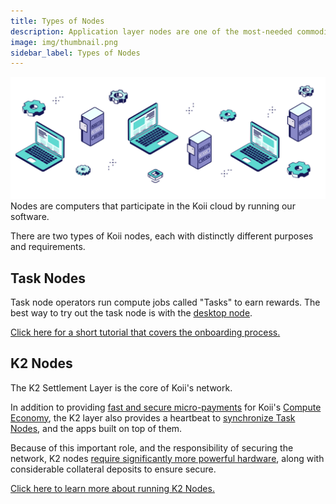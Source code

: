 ```yaml
---
title: Types of Nodes
description: Application layer nodes are one of the most-needed commodities in Web3.
image: img/thumbnail.png
sidebar_label: Types of Nodes
---
```


![Banner](./img/Nodes%20vs%20Servers.svg)
Nodes are computers that participate in the Koii cloud by running our software.

There are two types of Koii nodes, each with distinctly different purposes and requirements.

## Task Nodes

Task node operators run compute jobs called "Tasks" to earn rewards. The best way to try out the task node is with the [desktop node](https://koii.network/node).

[Click here for a short tutorial that covers the onboarding process.](/run-a-node/task-nodes/how-to-run-a-desktop-node)

## K2 Nodes

The K2 Settlement Layer is the core of Koii's network.

In addition to providing [fast and secure micro-payments](/concepts/settlement-layer/k2-tick-tock-fast-blocks) for Koii's [Compute Economy](/koii/ways-to-get-koii/compute-sharing-marketplace/), the K2 layer also provides a heartbeat to [synchronize Task Nodes](/develop/write-a-koii-task/task-development-kit-tdk/using-the-task-namespace/timestamp-round-and-slot), and the apps built on top of them.

Because of this important role, and the responsibility of securing the network, K2 nodes [require significantly more powerful hardware](/run-a-node/k2-nodes/system-requirements), along with considerable collateral deposits to ensure secure.

[Click here to learn more about running K2 Nodes.](/run-a-node/k2-nodes/how-to-run-a-k2-node)
